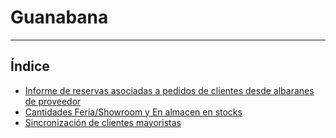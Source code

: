 # Guanabana
----------------------

## Índice

  * [Informe de reservas asociadas a pedidos de clientes desde albaranes de proveedor](./areafacturacion/facturacion/facturasprov/informe_reservas/index.md)
  * [Cantidades Feria/Showroom y En almacen en stocks ](./areafacturacion/almacen/stocks/cantidadferia/index.md)
  * [Sincronización de clientes mayoristas](./areafacturacion/principal/clientes/sincro_clientes.md)
  

